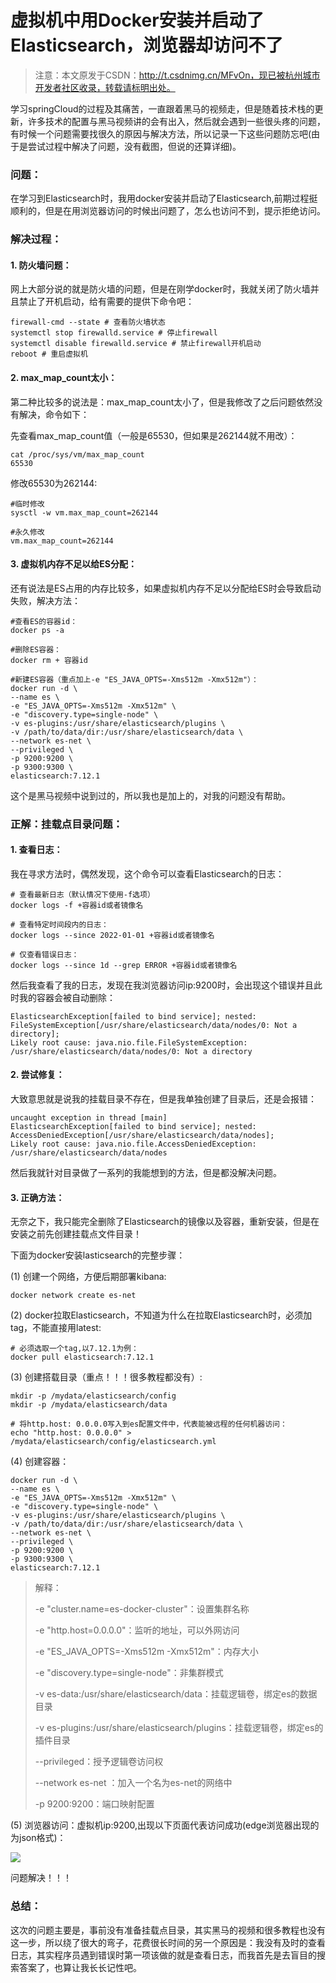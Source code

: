 # 虚拟机中用Docker安装并启动了Elasticsearch，浏览器却访问不了

> 注意：本文原发于CSDN：http://t.csdnimg.cn/MFvOn，现已被杭州城市开发者社区收录，转载请标明出处。

学习springCloud的过程及其痛苦，一直跟着黑马的视频走，但是随着技术栈的更新，许多技术的配置与黑马视频讲的会有出入，然后就会遇到一些很头疼的问题，有时候一个问题需要找很久的原因与解决方法，所以记录一下这些问题防忘吧(由于是尝试过程中解决了问题，没有截图，但说的还算详细)。

### 问题：

在学习到Elasticsearch时，我用docker安装并启动了Elasticsearch,前期过程挺顺利的，但是在用浏览器访问的时候出问题了，怎么也访问不到，提示拒绝访问。

### 解决过程：

#### 1. 防火墙问题：

网上大部分说的就是防火墙的问题，但是在刚学docker时，我就关闭了防火墙并且禁止了开机启动，给有需要的提供下命令吧：

```shell
firewall-cmd --state # 查看防火墙状态
systemctl stop firewalld.service # 停止firewall
systemctl disable firewalld.service # 禁止firewall开机启动
reboot # 重启虚拟机
```

#### 2. max_map_count太小：

第二种比较多的说法是：max_map_count太小了，但是我修改了之后问题依然没有解决，命令如下：

先查看max_map_count值（一般是65530，但如果是262144就不用改）：

```shell
cat /proc/sys/vm/max_map_count
65530
```

修改65530为262144:

```shell
#临时修改
sysctl -w vm.max_map_count=262144
 
#永久修改
vm.max_map_count=262144​
```

#### 3. 虚拟机内存不足以给ES分配：

还有说法是ES占用的内存比较多，如果虚拟机内存不足以分配给ES时会导致启动失败，解决方法：

```shell
#查看ES的容器id：
docker ps -a
 
#删除ES容器：
docker rm + 容器id
 
#新建ES容器（重点加上-e "ES_JAVA_OPTS=-Xms512m -Xmx512m"）：
docker run -d \
--name es \
-e "ES_JAVA_OPTS=-Xms512m -Xmx512m" \
-e "discovery.type=single-node" \
-v es-plugins:/usr/share/elasticsearch/plugins \
-v /path/to/data/dir:/usr/share/elasticsearch/data \
--network es-net \
--privileged \
-p 9200:9200 \
-p 9300:9300 \
elasticsearch:7.12.1
```

这个是黑马视频中说到过的，所以我也是加上的，对我的问题没有帮助。

### 正解：挂载点目录问题：

#### 1. 查看日志：

我在寻求方法时，偶然发现，这个命令可以查看Elasticsearch的日志：

```shell
# 查看最新日志（默认情况下使用-f选项）
docker logs -f +容器id或者镜像名
 
# 查看特定时间段内的日志：
docker logs --since 2022-01-01 +容器id或者镜像名
 
# 仅查看错误日志：
docker logs --since 1d --grep ERROR +容器id或者镜像名
```

然后我查看了我的日志，发现在我浏览器访问ip:9200时，会出现这个错误并且此时我的容器会被自动删除：

```shell
ElasticsearchException[failed to bind service]; nested: FileSystemException[/usr/share/elasticsearch/data/nodes/0: Not a directory];
Likely root cause: java.nio.file.FileSystemException: /usr/share/elasticsearch/data/nodes/0: Not a directory
```

#### 2. 尝试修复：

大致意思就是说我的挂载目录不存在，但是我单独创建了目录后，还是会报错：

```shell
uncaught exception in thread [main]
ElasticsearchException[failed to bind service]; nested: AccessDeniedException[/usr/share/elasticsearch/data/nodes];
Likely root cause: java.nio.file.AccessDeniedException: /usr/share/elasticsearch/data/nodes
```

然后我就针对目录做了一系列的我能想到的方法，但是都没解决问题。

#### 3. 正确方法：

无奈之下，我只能完全删除了Elasticsearch的镜像以及容器，重新安装，但是在安装之前先创建挂载点文件目录！

下面为docker安装lasticsearch的完整步骤：

(1) 创建一个网络，方便后期部署kibana:

```shell
docker network create es-net
```

(2) docker拉取Elasticsearch，不知道为什么在拉取Elasticsearch时，必须加tag，不能直接用latest:

```shell
# 必须选取一个tag,以7.12.1为例：
docker pull elasticsearch:7.12.1
```

(3) 创建搭载目录（重点！！！很多教程都没有）:

```shell
mkdir -p /mydata/elasticsearch/config
mkdir -p /mydata/elasticsearch/data
 
# 将http.host: 0.0.0.0写入到es配置文件中，代表能被远程的任何机器访问：
echo "http.host: 0.0.0.0" > /mydata/elasticsearch/config/elasticsearch.yml
```

(4) 创建容器：

```shell
docker run -d \
--name es \
-e "ES_JAVA_OPTS=-Xms512m -Xmx512m" \
-e "discovery.type=single-node" \
-v es-plugins:/usr/share/elasticsearch/plugins \
-v /path/to/data/dir:/usr/share/elasticsearch/data \
--network es-net \
--privileged \
-p 9200:9200 \
-p 9300:9300 \
elasticsearch:7.12.1
```

> 解释：
>
> -e "cluster.name=es-docker-cluster"：设置集群名称
>
> -e "http.host=0.0.0.0"：监听的地址，可以外网访问
>
> -e "ES_JAVA_OPTS=-Xms512m -Xmx512m"：内存大小
>
> -e "discovery.type=single-node"：非集群模式
>
> -v es-data:/usr/share/elasticsearch/data：挂载逻辑卷，绑定es的数据目录
>
> -v es-plugins:/usr/share/elasticsearch/plugins：挂载逻辑卷，绑定es的插件目录
>
> --privileged：授予逻辑卷访问权
>
> --network es-net ：加入一个名为es-net的网络中
>
> -p 9200:9200：端口映射配置

(5) 浏览器访问：虚拟机ip:9200,出现以下页面代表访问成功(edge浏览器出现的为json格式)：

![](https://cdn.jsdelivr.net/gh/twigIcer/markdown-img@main/imgs/d87df99b92e74d908a33565c08b0228a.png)

 问题解决！！！

### 总结：

这次的问题主要是，事前没有准备挂载点目录，其实黑马的视频和很多教程也没有这一步，所以绕了很大的弯子，花费很长时间的另一个原因是：我没有及时的查看日志，其实程序员遇到错误时第一项该做的就是查看日志，而我首先是去盲目的搜索答案了，也算让我长长记性吧。